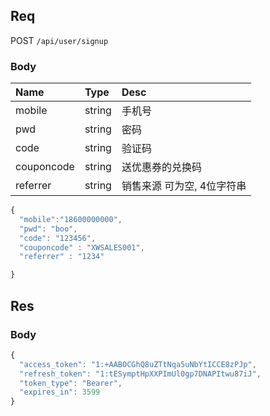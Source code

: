 ## Req

POST `/api/user/signup`

### Body

| Name        | Type   | Desc   |
|:------------|:-------|:-------|
| mobile      | string | 手机号 |
| pwd         | string | 密码   |
| code        | string | 验证码 |
| couponcode  | string | 送优惠券的兑换码 |
| referrer    | string | 销售来源 可为空, 4位字符串|

```js
{
  "mobile":"18600000000",
  "pwd": "boo",
  "code": "123456",
  "couponcode" : "XWSALES001",
  "referrer" : "1234"

}
```

## Res
### Body
```js
{
  "access_token": "1:+AABOCGhQ8uZTtNqa5uNbYtICCE8zPJp",
  "refresh_token": "1:tESymptHpXXPImUl0gp7DNAPItwu87iJ",
  "token_type": "Bearer",
  "expires_in": 3599
}
```
